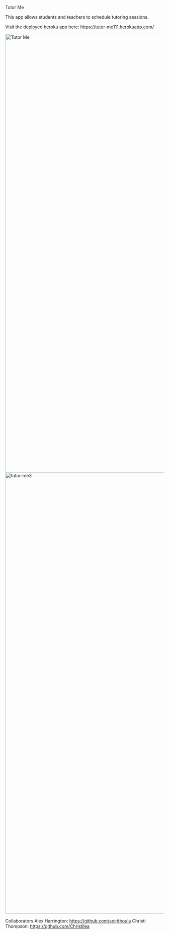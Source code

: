 

Tutor Me

This app allows students and teachers to schedule tutoring sessions.

Visit the deployed heroku app here: https://tutor-me111.herokuapp.com/ 

<img width="1390" alt="Tutor Me " src="https://user-images.githubusercontent.com/80361992/130702885-4b9f4fe1-1c0f-4630-847d-171ec65f8bca.png">

<img width="1400" alt="tutor-me3" src="https://user-images.githubusercontent.com/80361992/130703236-154eff87-fd53-47cd-a65c-af5e2c9be6fa.png">

Collaborators
Alex Harrington: https://github.com/spirithoula
Christi Thompson: https://github.com/Christilea
